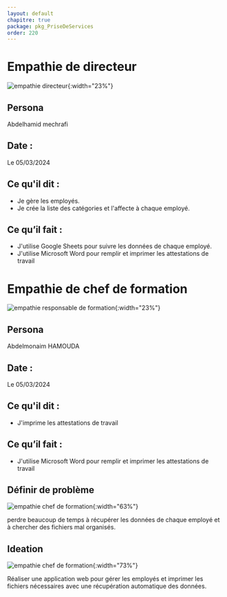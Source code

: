 ```yaml
---
layout: default
chapitre: true
package: pkg_PriseDeServices
order: 220
---
```


<!-- new slide -->
# Empathie de directeur

![empathie directeur](/gestion-personnels/diagrammes/pkg_PriseDeServices/empathy-directeur.svg){:width="23%"}

<!-- note -->
## Persona

Abdelhamid mechrafi

## Date :

Le 05/03/2024

## Ce qu'il dit : 

- Je gère les employés.
- Je crée la liste des catégories et l'affecte à chaque employé.

## Ce qu’il fait :

- J'utilise Google Sheets pour suivre les données de chaque employé.
- J'utilise Microsoft Word pour remplir et imprimer les attestations de travail

<!-- new slide -->
# Empathie de chef de formation

![empathie responsable de formation](/gestion-personnels/diagrammes/pkg_PriseDeServices/empathy-responsable.svg){:width="23%"}

<!-- note -->
## Persona

Abdelmonaim HAMOUDA

## Date :

Le 05/03/2024

## Ce qu'il dit : 

- J'imprime les attestations de travail

## Ce qu’il fait :

- J'utilise Microsoft Word pour remplir et imprimer les attestations de travail

<!-- new slide -->
## Définir de problème 
![empathie chef de formation](/gestion-personnels/pkg_PriseDeServices/images/problem.jpg){:width="63%"}
<!-- note -->
perdre beaucoup de temps à récupérer les données de chaque employé et à chercher des fichiers mal organisés.


<!-- new slide -->
## Ideation
![empathie chef de formation](/gestion-personnels/empathie-chef-de-formation/images/ideation.jpg){:width="73%"}
<!-- note -->
Réaliser une application web pour gérer les employés et imprimer les fichiers nécessaires avec une récupération automatique des données.

